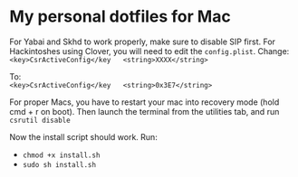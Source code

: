 # My personal dotfiles for Mac

For Yabai and Skhd to work properly, make sure to disable SIP first. For Hackintoshes using Clover, you will need to edit the `config.plist`.
Change:  
`<key>CsrActiveConfig</key  
<string>XXXX</string>`

To:  
`<key>CsrActiveConfig</key  
<string>0x3E7</string>`

For proper Macs, you have to restart your mac into recovery mode (hold cmd + r on boot). Then launch the terminal from the utilities tab, and run `csrutil disable`

Now the install script should work. Run:
  * `chmod +x install.sh`
  * `sudo sh install.sh`


